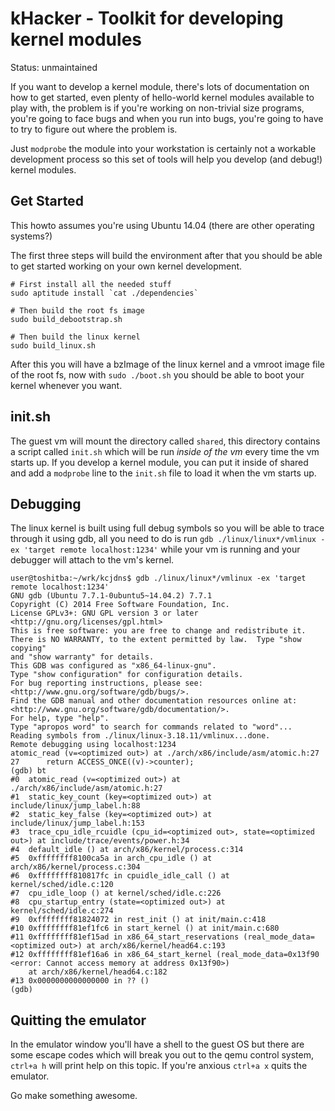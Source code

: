 # kHacker - Toolkit for developing kernel modules

Status: unmaintained

If you want to develop a kernel module, there's lots of documentation on how to get started,
even plenty of hello-world kernel modules available to play with, the problem is if you're
working on non-trivial size programs, you're going to face bugs and when you run into bugs,
you're going to have to try to figure out where the problem is.

Just `modprobe` the module into your workstation is certainly not a workable development
process so this set of tools will help you develop (and debug!) kernel modules.

## Get Started

This howto assumes you're using Ubuntu 14.04 (there are other operating systems?)

The first three steps will build the environment after that you should be able to get
started working on your own kernel development.

    # First install all the needed stuff
    sudo aptitude install `cat ./dependencies`

    # Then build the root fs image
    sudo build_debootstrap.sh

    # Then build the linux kernel
    sudo build_linux.sh

After this you will have a bzImage of the linux kernel and a vmroot image file of the root
fs, now with `sudo ./boot.sh` you should be able to boot your kernel whenever you want.

## init.sh

The guest vm will mount the directory called `shared`, this directory contains a script called
`init.sh` which will be run *inside of the vm* every time the vm starts up. If you develop a kernel
module, you can put it inside of shared and add a `modprobe` line to the `init.sh` file to load
it when the vm starts up.

## Debugging

The linux kernel is built using full debug symbols so you will be able to trace through it
using gdb, all you need to do is run `gdb ./linux/linux*/vmlinux -ex 'target remote localhost:1234'`
while your vm is running and your debugger will attach to the vm's kernel.

    user@toshitba:~/wrk/kcjdns$ gdb ./linux/linux*/vmlinux -ex 'target remote localhost:1234'
    GNU gdb (Ubuntu 7.7.1-0ubuntu5~14.04.2) 7.7.1
    Copyright (C) 2014 Free Software Foundation, Inc.
    License GPLv3+: GNU GPL version 3 or later <http://gnu.org/licenses/gpl.html>
    This is free software: you are free to change and redistribute it.
    There is NO WARRANTY, to the extent permitted by law.  Type "show copying"
    and "show warranty" for details.
    This GDB was configured as "x86_64-linux-gnu".
    Type "show configuration" for configuration details.
    For bug reporting instructions, please see:
    <http://www.gnu.org/software/gdb/bugs/>.
    Find the GDB manual and other documentation resources online at:
    <http://www.gnu.org/software/gdb/documentation/>.
    For help, type "help".
    Type "apropos word" to search for commands related to "word"...
    Reading symbols from ./linux/linux-3.18.11/vmlinux...done.
    Remote debugging using localhost:1234
    atomic_read (v=<optimized out>) at ./arch/x86/include/asm/atomic.h:27
    27		return ACCESS_ONCE((v)->counter);
    (gdb) bt
    #0  atomic_read (v=<optimized out>) at ./arch/x86/include/asm/atomic.h:27
    #1  static_key_count (key=<optimized out>) at include/linux/jump_label.h:88
    #2  static_key_false (key=<optimized out>) at include/linux/jump_label.h:153
    #3  trace_cpu_idle_rcuidle (cpu_id=<optimized out>, state=<optimized out>) at include/trace/events/power.h:34
    #4  default_idle () at arch/x86/kernel/process.c:314
    #5  0xffffffff8100ca5a in arch_cpu_idle () at arch/x86/kernel/process.c:304
    #6  0xffffffff810817fc in cpuidle_idle_call () at kernel/sched/idle.c:120
    #7  cpu_idle_loop () at kernel/sched/idle.c:226
    #8  cpu_startup_entry (state=<optimized out>) at kernel/sched/idle.c:274
    #9  0xffffffff81824072 in rest_init () at init/main.c:418
    #10 0xffffffff81ef1fc6 in start_kernel () at init/main.c:680
    #11 0xffffffff81ef15ad in x86_64_start_reservations (real_mode_data=<optimized out>) at arch/x86/kernel/head64.c:193
    #12 0xffffffff81ef16a6 in x86_64_start_kernel (real_mode_data=0x13f90 <error: Cannot access memory at address 0x13f90>)
        at arch/x86/kernel/head64.c:182
    #13 0x0000000000000000 in ?? ()
    (gdb) 

## Quitting the emulator

In the emulator window you'll have a shell to the guest OS but there are some escape codes which
will break you out to the qemu control system, `ctrl+a h` will print help on this topic. If you're
anxious `ctrl+a x` quits the emulator.

Go make something awesome.
